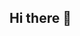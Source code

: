 ## Hi there 👋

<!--
*Estudante de Análise e desenvolvimento de sistemas 

Meu nome é Ana Larissa, tenho 17 anos e sou natural de Fortaleza (CE). Estou finalizando o ensino médio com o curso técnico em Análise e Desenvolvimento de Sistemas integrado, com experiência em robótica. 

Sou apaixonada por equipes e educação. Durante o ensino médio, adquiri conhecimentos diversos tanto no ambiente escolar quanto no técnico. Além disso, atividades extracurriculares sempre estiveram presentes em minha trajetória, participei da competição de robótica Stem Racing e hoje, participo da First Robotics Competion (FRC). 

<img width="725" height="334" alt="image" src="https://github.com/user-attachments/assets/57a3aefb-57a1-4f97-822f-86e84392b30b" />


-->
